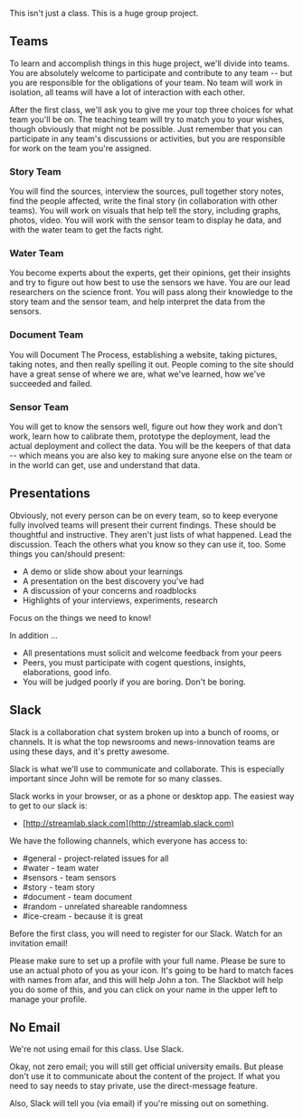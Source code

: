 This isn't just a class. This is a huge group project.

## Teams

To learn and accomplish things in this huge project, we'll divide into teams. You are absolutely welcome to participate and contribute to any team -- but you are responsible  for the obligations of your team. No team will work in isolation, all teams will have a lot of interaction with each other.

After the first class, we'll ask you to give me your top three choices for what team you'll be on. The teaching team will try to match you to your wishes, though obviously that might not be possible. Just remember that you can participate in any team's discussions or activities, but you are responsible for work on the team you're assigned.

###  Story Team
You will find the sources, interview the sources, pull together story notes, find the people affected, write the final story (in collaboration with other teams). You will work on visuals that help tell the story, including graphs, photos, video. You will work with the sensor team to display he data, and with the water team to get the facts right.

### Water Team
You become experts about the experts, get their opinions, get their insights and try to figure out how best to use the sensors we have. You are our lead researchers on the science front. You will pass along their knowledge to the story team and the sensor team, and help interpret the data from the sensors.

### Document Team
You will Document The Process, establishing a website, taking pictures, taking notes, and then really spelling it out. People coming to the site should have a great sense of where we are, what we've learned, how we've succeeded and failed.

### Sensor Team
You will get to know the sensors well, figure out how they work and don't work, learn how to calibrate them, prototype the deployment, lead the actual deployment  and collect the data. You will be the keepers of that data -- which means you are also key to making sure anyone else on the team or in the world can get, use and understand  that data.

## Presentations

Obviously, not every person can be on every team, so to keep everyone fully involved teams will present their current findings. These should be thoughtful and instructive. They aren't just lists of what happened. Lead the discussion. Teach the others what you know so they can use it, too. Some things you can/should present:

* A demo or slide show about your learnings
* A presentation on the best discovery you've had
* A discussion of your concerns and roadblocks
* Highlights of your interviews, experiments, research

Focus on the things we need to know!

In addition ...

* All presentations must solicit and welcome feedback from your peers
* Peers, you must participate with cogent questions, insights, elaborations, good info.
* You will be judged poorly if you are boring. Don't be boring.

## Slack

Slack is a collaboration chat system broken up into a bunch of rooms, or channels. It is what the top newsrooms and news-innovation teams are using these days, and it's pretty awesome.

Slack is what we'll use to communicate and collaborate. This is especially important since John will be remote for so many classes.

Slack works in your browser, or as a phone or desktop app. The easiest way to get to our slack is:

- [http://streamlab.slack.com](http://streamlab.slack.com)

We have the following channels, which everyone has access to:

* #general - project-related  issues for all
* #water - team water
* #sensors - team sensors
* #story - team story
* #document - team document
* #random - unrelated shareable randomness
* #ice-cream - because it is great

Before the first class, you will need to register for our Slack. Watch for an invitation email!

Please make sure to set up a profile with your full name. Please be sure to use an actual photo of you as your icon. It's going to be hard to match faces with names from afar, and this will help John a ton. The Slackbot will help you do some of this, and you can click on your name in the upper left to manage your profile.

## No Email

We're not using email for this class. Use Slack.

Okay, not zero email; you will still get official university emails. But please don't use it to communicate about the content of the project. If what you need to say needs to stay private, use the direct-message feature.

Also, Slack will tell you (via email) if you're missing out on something.



